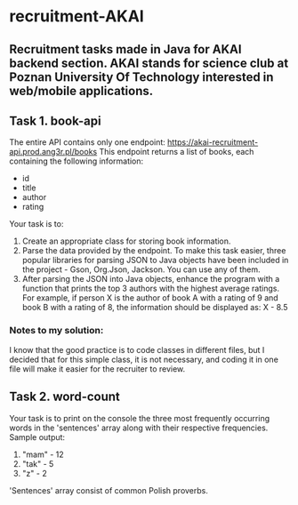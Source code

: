 # recruitment-AKAI
## Recruitment tasks made in Java for AKAI backend section. AKAI stands for science club at Poznan University Of Technology interested in web/mobile applications.

## Task 1. book-api
The entire API contains only one endpoint: https://akai-recruitment-api.prod.ang3r.pl/books
This endpoint returns a list of books, each containing the following information:
- id
- title
- author
- rating

Your task is to:
1. Create an appropriate class for storing book information.
2. Parse the data provided by the endpoint. To make this task easier,
   three popular libraries for parsing JSON to Java objects have been included
   in the project - Gson, Org.Json, Jackson. You can use any of them.
3. After parsing the JSON into Java objects, enhance the program with a function
   that prints the top 3 authors with the highest average ratings. For example,
   if person X is the author of book A with a rating of 9 and book B with a rating of 8,
   the information should be displayed as: X - 8.5

### Notes to my solution:
I know that the good practice is to code classes in different files, but I decided that for this simple class, it is not necessary, and coding it in one file will make it easier for the recruiter to review. 

## Task 2. word-count
Your task is to print on the console the three most frequently occurring words in the 'sentences' array along with their respective frequencies.
Sample output:
1. "mam" - 12
2. "tak" - 5
3. "z" - 2

'Sentences' array consist of common Polish proverbs.
